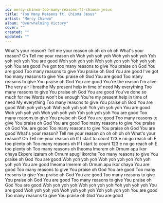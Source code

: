```yaml
---
id: mercy-chinwo-too-many-reasons-ft-chioma-jesus
title: "Too Many Reasons ft. Chioma Jesus"
artist: "Mercy Chinwo"
album: "Overwhelming Victory"
cover: ""
created: ""
updated: ""
---
```


What's your reason?
Tell me your reason oh oh oh oh oh
What's your reason? Oh
Tell me your reason oh
Woh yoh yoh yoh
Woh yoh yoh yoh
Yoh yoh yoh yoh
You are good
Woh yoh yoh yoh
Woh yoh yoh yoh
Yoh yoh yoh yoh
You are good
I've got too many reasons to give You praise oh God
You are good
Too many reasons to give You praise oh God
You are good
I've got too many reasons to give You praise oh God
You are good
Too many reasons to give You praise oh God
You are good
You're the reason I'm alive
The very air I breathe
My present help in time of need
My everything
Too many reasons to give You praise oh God
You are good
You've done so much for me
Words won't be enough
You're my present help in time of need
My everything
Too many reasons to give You praise oh God
You are good
Woh yoh yoh yoh
Woh yoh yoh yoh
Yoh yoh yoh yoh
You are good
Woh yoh yoh yoh
Woh yoh yoh yoh
Yoh yoh yoh yoh
You are good
Too many reasons to give You praise oh God
You are good
Too many reasons to give You praise oh God
You are good
Too many reasons to give You praise oh God
You are good
Too many reasons to give You praise oh God
You are good
What's your reason?
Tell me your reason oh oh oh oh oh
What's your reason? Oh
Tell me your reason oh
If I start to count 123 e no go reach oh
E too plenty oh
Too many reasons oh
If I start to count 123 e no go reach oh
E too plenty oh
Too many reasons oh
Iheoma Imerem oh
Ornum apu ikor chaya
Ekpere izaram oh
Ornum apugi ikorcha
Too many reasons to give You praise oh God
You are good
Woh yoh yoh yoh
Woh yoh yoh yoh
Yoh yoh yoh yoh
You are good
Iheoma Imerem oh
Ornum apu ikor chaya
You are good
Too many reasons to give You praise oh God
You are good
Too many reasons to give You praise oh God
You are good
Too many reasons to give You praise oh God
You are good
Too many reasons to give You praise oh God
You are good
Woh yoh yoh yoh
Woh yoh yoh yoh
Yoh yoh yoh yoh
You are good
Woh yoh yoh yoh
Woh yoh yoh yoh
Yoh yoh yoh yoh
You are good
Too many reasons to give You praise oh God
You are good